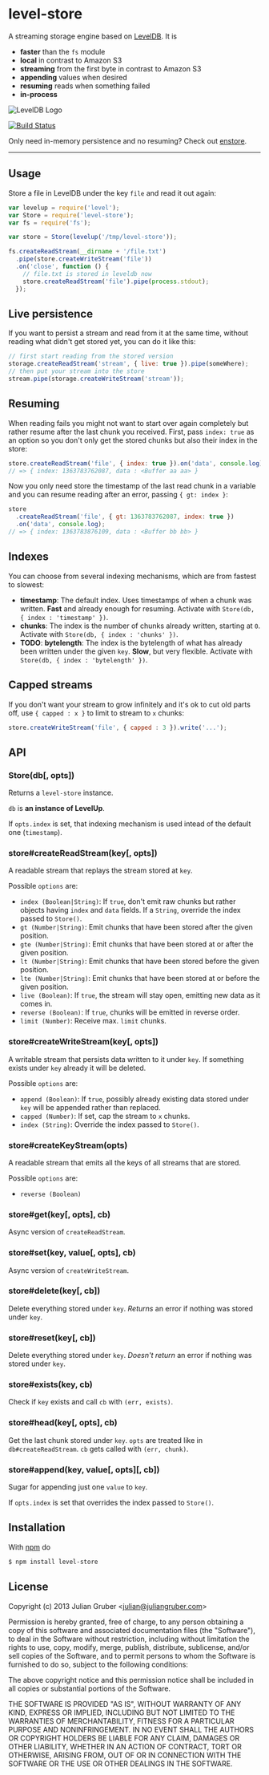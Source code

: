 # level-store

A streaming storage engine based on [LevelDB](https://github.com/rvagg/node-levelup). It is

* **faster** than the `fs` module
* **local** in contrast to Amazon S3
* **streaming** from the first byte in contrast to Amazon S3
* **appending** values when desired
* **resuming** reads when something failed
* **in-process**

![LevelDB Logo](https://twimg0-a.akamaihd.net/profile_images/3360574989/92fc472928b444980408147e5e5db2fa_bigger.png)

[![Build Status](https://travis-ci.org/juliangruber/level-store.png)](https://travis-ci.org/juliangruber/level-store)

Only need in-memory persistence and no resuming? Check out [enstore](https://github.com/juliangruber/enstore).

***

## Usage

Store a file in LevelDB under the key `file` and read it out again:

```js
var levelup = require('level');
var Store = require('level-store');
var fs = require('fs');

var store = Store(levelup('/tmp/level-store'));

fs.createReadStream(__dirname + '/file.txt')
  .pipe(store.createWriteStream('file'))
  .on('close', function () {
    // file.txt is stored in leveldb now
    store.createReadStream('file').pipe(process.stdout);
  });
```

## Live persistence

If you want to persist a stream and read from it at the same time, without reading what didn't get stored yet,
you can do it like this:

```js
// first start reading from the stored version
storage.createReadStream('stream', { live: true }).pipe(someWhere);
// then put your stream into the store
stream.pipe(storage.createWriteStream('stream'));
```

## Resuming

When reading fails you might not want to start over again completely but rather
resume after the last chunk you received. First, pass `index: true` as an
option so you don't only get the stored chunks but also their index in the
store:

```js
store.createReadStream('file', { index: true }).on('data', console.log);
// => { index: 1363783762087, data : <Buffer aa aa> }
```

Now you only need store the timestamp of the last read chunk in a variable and you can
resume reading after an error, passing `{ gt: index }`:

```js
store
  .createReadStream('file', { gt: 1363783762087, index: true })
  .on('data', console.log);
// => { index: 1363783876109, data : <Buffer bb bb> }
```

## Indexes

You can choose from several indexing mechanisms, which are from fastest to
slowest:

* **timestamp**: The default index. Uses timestamps of when a chunk was written.
**Fast** and already enough for resuming. Activate with
`Store(db, { index : 'timestamp' })`.
* **chunks**: The index is the number of chunks already written, starting at `0`.
Activate with `Store(db, { index : 'chunks' })`.
* **TODO**: **bytelength**: The index is the bytelength of what has already been written
under the given `key`. **Slow**, but very flexible. Activate with
`Store(db, { index : 'bytelength' })`.

## Capped streams

If you don't want your stream to grow infinitely and it's ok to cut old parts
off, use `{ capped : x }` to limit to stream to `x` chunks:

```js
store.createWriteStream('file', { capped : 3 }).write('...');
```

## API

### Store(db[, opts])

Returns a `level-store` instance.

`db` is **an instance of LevelUp**.

If `opts.index` is set, that indexing mechanism is used intead of the
default one (`timestamp`).

### store#createReadStream(key[, opts])

A readable stream that replays the stream stored at `key`.

Possible `options` are:

* `index (Boolean|String)`: If `true`, don't emit raw chunks but rather objects having
`index` and `data` fields. If a `String`, override the index passed to `Store()`.
* `gt (Number|String)`: Emit chunks that have been stored after the given position.
* `gte (Number|String)`:  Emit chunks that have been stored at or after the given position.
* `lt (Number|String)`: Emit chunks that have been stored before the given position.
* `lte (Number|String)`:  Emit chunks that have been stored at or before the given position.
* `live (Boolean)`: If `true`, the stream will stay open, emitting new data as it comes in.
* `reverse (Boolean)`: If `true`, chunks will be emitted in reverse order.
* `limit (Number)`: Receive max. `limit` chunks.

### store#createWriteStream(key[, opts])

A writable stream that persists data written to it under `key`. If something exists under `key`
already it will be deleted.

Possible `options` are:

* `append (Boolean)`: If `true`, possibly already existing data stored under `key` will be appended
rather than replaced.
* `capped (Number)`: If set, cap the stream to `x` chunks.
* `index (String)`: Override the index passed to `Store()`.

### store#createKeyStream(opts)

A readable stream that emits all the keys of all streams that are stored.

Possible `options` are:

* `reverse (Boolean)`

### store#get(key[, opts], cb)

Async version of `createReadStream`.

### store#set(key, value[, opts], cb)

Async version of `createWriteStream`.

### store#delete(key[, cb])

Delete everything stored under `key`. _Returns_ an error if nothing was stored
under `key`.

### store#reset(key[, cb])

Delete everything stored under `key`. _Doesn't return_ an error if nothing was stored
under `key`.

### store#exists(key, cb)

Check if `key` exists and call `cb` with `(err, exists)`.

### store#head(key[, opts], cb)

Get the last chunk stored under `key`. `opts` are treated like in
`db#createReadStream`. `cb` gets called with `(err, chunk)`.

### store#append(key, value[, opts][, cb])

Sugar for appending just one `value` to `key`.

If `opts.index` is set that overrides the index passed to `Store()`.

## Installation

With [npm](http://npmjs.org) do

```bash
$ npm install level-store
```

## License

Copyright (c) 2013 Julian Gruber &lt;julian@juliangruber.com&gt;

Permission is hereby granted, free of charge, to any person obtaining a copy of this software and associated documentation files (the "Software"), to deal in the Software without restriction, including without limitation the rights to use, copy, modify, merge, publish, distribute, sublicense, and/or sell copies of the Software, and to permit persons to whom the Software is furnished to do so, subject to the following conditions:

The above copyright notice and this permission notice shall be included in all copies or substantial portions of the Software.

THE SOFTWARE IS PROVIDED "AS IS", WITHOUT WARRANTY OF ANY KIND, EXPRESS OR IMPLIED, INCLUDING BUT NOT LIMITED TO THE WARRANTIES OF MERCHANTABILITY, FITNESS FOR A PARTICULAR PURPOSE AND NONINFRINGEMENT. IN NO EVENT SHALL THE AUTHORS OR COPYRIGHT HOLDERS BE LIABLE FOR ANY CLAIM, DAMAGES OR OTHER LIABILITY, WHETHER IN AN ACTION OF CONTRACT, TORT OR OTHERWISE, ARISING FROM, OUT OF OR IN CONNECTION WITH THE SOFTWARE OR THE USE OR OTHER DEALINGS IN THE SOFTWARE.
